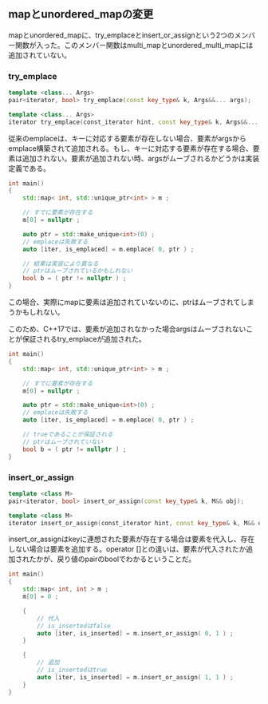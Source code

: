 ## mapとunordered_mapの変更

mapとunordered_mapに、try_emplaceとinsert_or_assignという2つのメンバー関数が入った。このメンバー関数はmulti_mapとunordered_multi_mapには追加されていない。

### try_emplace

~~~c++
template <class... Args>
pair<iterator, bool> try_emplace(const key_type& k, Args&&... args);

template <class... Args>
iterator try_emplace(const_iterator hint, const key_type& k, Args&&... args);
~~~

従来のemplaceは、キーに対応する要素が存在しない場合、要素がargsからemplace構築されて追加される。もし、キーに対応する要素が存在する場合、要素は追加されない。要素が追加されない時、argsがムーブされるかどうかは実装定義である。

~~~cpp
int main()
{
    std::map< int, std::unique_ptr<int> > m ;

    // すでに要素が存在する
    m[0] = nullptr ;

    auto ptr = std::make_unique<int>(0) ;
    // emplaceは失敗する
    auto [iter, is_emplaced] = m.emplace( 0, ptr ) ;

    // 結果は実装により異なる
    // ptrはムーブされているかもしれない
    bool b = ( ptr != nullptr ) ;
}
~~~

この場合、実際にmapに要素は追加されていないのに、ptrはムーブされてしまうかもしれない。

このため、C++17では、要素が追加されなかった場合argsはムーブされないことが保証されるtry_emplaceが追加された。

~~~cpp
int main()
{
    std::map< int, std::unique_ptr<int> > m ;

    // すでに要素が存在する
    m[0] = nullptr ;

    auto ptr = std::make_unique<int>(0) ;
    // emplaceは失敗する
    auto [iter, is_emplaced] = m.emplace( 0, ptr ) ;

    // trueであることが保証される
    // ptrはムーブされていない
    bool b = ( ptr != nullptr ) ;
}
~~~

### insert_or_assign

~~~c++
template <class M>
pair<iterator, bool> insert_or_assign(const key_type& k, M&& obj);

template <class M>
iterator insert_or_assign(const_iterator hint, const key_type& k, M&& obj);
~~~

insert_or_assignはkeyに連想された要素が存在する場合は要素を代入し、存在しない場合は要素を追加する。operator []との違いは、要素が代入されたか追加されたかが、戻り値のpairのboolでわかるということだ。

~~~cpp
int main()
{
    std::map< int, int > m ;
    m[0] = 0 ;

    {
        // 代入
        // is_insertedはfalse
        auto [iter, is_inserted] = m.insert_or_assign( 0, 1 ) ;
    }

    {
        // 追加
        // is_insertedはtrue
        auto [iter, is_inserted] = m.insert_or_assign( 1, 1 ) ;
    }
}
~~~
